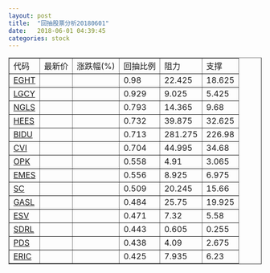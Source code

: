 ```yaml
---
layout: post
title:  "回抽股票分析20180601"
date:   2018-06-01 04:39:45
categories: stock
---
```

<script type="text/javascript">
var stockList = []
stockList.push('gb_eght');
stockList.push('gb_lgcy');
stockList.push('gb_ngls');
stockList.push('gb_hees');
stockList.push('gb_bidu');
stockList.push('gb_cvi');
stockList.push('gb_opk');
stockList.push('gb_emes');
stockList.push('gb_sc');
stockList.push('gb_gasl');
stockList.push('gb_esv');
stockList.push('gb_sdrl');
stockList.push('gb_pds');
stockList.push('gb_eric');
</script>
<table border="1">
 <tr>
 <td>代码</td>
 <td>最新价</td>
 <td>涨跌幅(%)</td>
 <td>回抽比例</td>
 <td>阻力</td>
 <td>支撑</td>
</tr>
  <tr id="eght">
  <td><a href="http://stock.finance.sina.com.cn/usstock/quotes/EGHT.html" target="_blank">EGHT</a></td><td></td><td></td><td>0.98</td><td>22.425</td><td>18.625</td></tr>
  <tr id="lgcy">
  <td><a href="http://stock.finance.sina.com.cn/usstock/quotes/LGCY.html" target="_blank">LGCY</a></td><td></td><td></td><td>0.929</td><td>9.025</td><td>5.425</td></tr>
  <tr id="ngls">
  <td><a href="http://stock.finance.sina.com.cn/usstock/quotes/NGLS.html" target="_blank">NGLS</a></td><td></td><td></td><td>0.793</td><td>14.365</td><td>9.68</td></tr>
  <tr id="hees">
  <td><a href="http://stock.finance.sina.com.cn/usstock/quotes/HEES.html" target="_blank">HEES</a></td><td></td><td></td><td>0.732</td><td>39.875</td><td>32.625</td></tr>
  <tr id="bidu">
  <td><a href="http://stock.finance.sina.com.cn/usstock/quotes/BIDU.html" target="_blank">BIDU</a></td><td></td><td></td><td>0.713</td><td>281.275</td><td>226.98</td></tr>
  <tr id="cvi">
  <td><a href="http://stock.finance.sina.com.cn/usstock/quotes/CVI.html" target="_blank">CVI</a></td><td></td><td></td><td>0.704</td><td>44.995</td><td>34.68</td></tr>
  <tr id="opk">
  <td><a href="http://stock.finance.sina.com.cn/usstock/quotes/OPK.html" target="_blank">OPK</a></td><td></td><td></td><td>0.558</td><td>4.91</td><td>3.065</td></tr>
  <tr id="emes">
  <td><a href="http://stock.finance.sina.com.cn/usstock/quotes/EMES.html" target="_blank">EMES</a></td><td></td><td></td><td>0.556</td><td>8.925</td><td>6.975</td></tr>
  <tr id="sc">
  <td><a href="http://stock.finance.sina.com.cn/usstock/quotes/SC.html" target="_blank">SC</a></td><td></td><td></td><td>0.509</td><td>20.245</td><td>15.66</td></tr>
  <tr id="gasl">
  <td><a href="http://stock.finance.sina.com.cn/usstock/quotes/GASL.html" target="_blank">GASL</a></td><td></td><td></td><td>0.484</td><td>25.75</td><td>19.925</td></tr>
  <tr id="esv">
  <td><a href="http://stock.finance.sina.com.cn/usstock/quotes/ESV.html" target="_blank">ESV</a></td><td></td><td></td><td>0.471</td><td>7.32</td><td>5.58</td></tr>
  <tr id="sdrl">
  <td><a href="http://stock.finance.sina.com.cn/usstock/quotes/SDRL.html" target="_blank">SDRL</a></td><td></td><td></td><td>0.443</td><td>0.605</td><td>0.255</td></tr>
  <tr id="pds">
  <td><a href="http://stock.finance.sina.com.cn/usstock/quotes/PDS.html" target="_blank">PDS</a></td><td></td><td></td><td>0.438</td><td>4.09</td><td>2.675</td></tr>
  <tr id="eric">
  <td><a href="http://stock.finance.sina.com.cn/usstock/quotes/ERIC.html" target="_blank">ERIC</a></td><td></td><td></td><td>0.425</td><td>7.935</td><td>6.23</td></tr>
</table>
